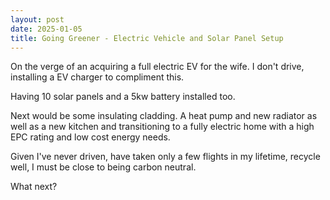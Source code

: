 ```yaml
---
layout: post
date: 2025-01-05
title: Going Greener - Electric Vehicle and Solar Panel Setup
---
```


On the verge of an acquiring a full electric EV for the wife. I don't drive, installing a EV charger to compliment this.

Having 10 solar panels and a 5kw battery installed too.

Next would be some insulating cladding. A heat pump and new radiator as well as a new kitchen and transitioning to a fully electric home with a high EPC rating and low cost energy needs.

Given I've never driven, have taken only a few flights in my lifetime, recycle well, I must be close to being carbon neutral.

What next?
